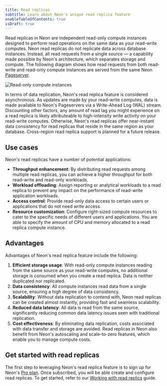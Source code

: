 ```yaml
---
title: Read replicas
subtitle: Learn about Neon's unique read replica feature
enableTableOfContents: true
isDraft: true
---
```


Read replicas in Neon are independent read-only compute instances designed to perform read operations on the same data as your read-write computes. Neon read replicas do not replicate data across database instances. Instead, all read requests from a single source — a capability made possible by Neon's architecture, which separates storage and compute. The following diagram shows how read requests from both read-write and read-only compute instances are served from the same Neon [Pageserver](/docs/refernce/glossary#pageserver).

![Read-only compute instances](/docs/introduction/read_replicas.png)

In terms of data replication, Neon's read replica feature is considered asynchronous. As updates are made by your read-write computes, data is made available to Neon's Pageservers via a Write-Ahead Log (WAL) stream. Discounting other factors, any amount of read lag you might experience on a read replica is likely attributeable to high-intensity write activity on your read-write computes. Otherwise, Neon's read replicas offer near-instant data consistency for read replicas that reside in the same region as your database. Cross-region read replica support is planned for a future release.

## Use cases

Neon's read replicas have a number of potential applications:

- **Throughput enhancement**: By distributing read requests among multiple read replicas, you can achieve a higher throughput for both read-write and read-only workloads.
- **Workload offloading**: Assign reporting or analytical workloads to a read replica to prevent any impact on the performance of read-write application workloads.
- **Access control**: Provide read-only data access to certain users or applications that do not need write access.
- **Resource customization**: Configure right-sized compute resources to cater to the specific needs of different users and applications. You are able to specify the amount of CPU and memory allocated to a read replica compute instance.

## Advantages

Advantages of Neon's read replica feature include the following:

1. **Efficient storage usage**: With read-only compute instances reading from the same source as your read-write computes, no additional storage is consumed when you create a read replica. Data is neither duplicated nor replicated.
2. **Data consistency**: All compute instances read data from a single source, ensuring a high degree of data consistency.
3. **Scalability**: Without data replication to contend with, Neon read replicas can be created almost instantly, providing fast and seamless scalability.
4. **Reduced data latency**: All data is read from the same source, significantly reducing common data latency issues seen with traditional replication.
5. **Cost effectiveness**: By eliminating data replication, costs associated with data transfer and storage are avoided. Read replicas in Neon also benefit from Neon's autoscaling and scale-to-zero features, which enable you to manage compute costs.

## Get started with read replicas

The first step to leveraging Neon's read replica feature is to sign up for Neon's [Pro plan](/docs/introduction/pro-plan). Once subscribed, you will be able create and configure read replicas. To get started, refer to our [Working with read replics](/docs/guides/read-replica-guide) guide.
